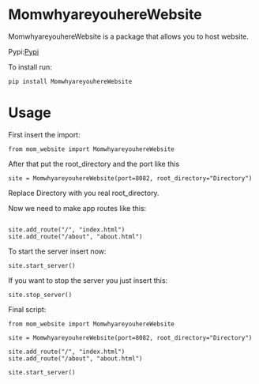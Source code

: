 # MomwhyareyouhereWebsite

MomwhyareyouhereWebsite is a package that allows you to host website.

Pypi:[Pypi](<https://pypi.org/project/MomwhyareyouhereWebsite/>)

To install run:
```
pip install MomwhyareyouhereWebsite
```

# Usage

First insert the import:
```
from mom_website import MomwhyareyouhereWebsite
```
After that put the root_directory and the port like this
```
site = MomwhyareyouhereWebsite(port=8082, root_directory="Directory")
```
Replace Directory with you real root_directory.

Now we need to make app routes like this:
```

site.add_route("/", "index.html")
site.add_route("/about", "about.html")
```

To start the server insert now:
```
site.start_server()
```

If you want to stop the server you just insert this:
```
site.stop_server()
```

Final script:
```
from mom_website import MomwhyareyouhereWebsite

site = MomwhyareyouhereWebsite(port=8082, root_directory="Directory")

site.add_route("/", "index.html")
site.add_route("/about", "about.html")

site.start_server()
```
